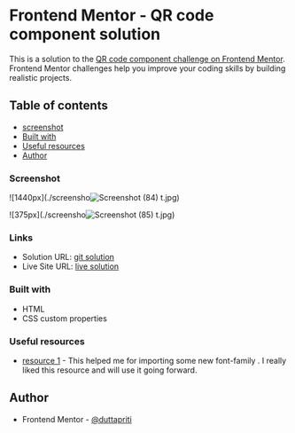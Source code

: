 # Frontend Mentor - QR code component solution

This is a solution to the [QR code component challenge on Frontend Mentor](https://www.frontendmentor.io/challenges/qr-code-component-iux_sIO_H). Frontend Mentor challenges help you improve your coding skills by building realistic projects. 

## Table of contents

  - [screenshot](#screenshot)
  - [Built with](#built-with)
  - [Useful resources](#useful-resources)
- [Author](#author)




### Screenshot

![1440px](./screensho![Screenshot (84)](https://github.com/duttapriti/qr-code/assets/157281269/5a70b9ac-0638-4286-a532-6498104ef2cb)
t.jpg)

![375px](./screensho![Screenshot (85)](https://github.com/duttapriti/qr-code/assets/157281269/d8678ab1-87f5-4ff9-b2db-5e512493412b)
t.jpg)



### Links

- Solution URL: [git solution](https://github.com/duttapriti/qr-code.git)
- Live Site URL: [live solution](https://duttapriti.github.io/qr-code/) 



### Built with

- HTML
- CSS custom properties



### Useful resources

- [resource 1](https://fonts.googleapis.com/css2?family=Outfit&display=swap) - This helped me for importing some new font-family . I really liked this resource and will use it going forward.

## Author

- Frontend Mentor - [@duttapriti](https://www.frontendmentor.io/profile/duttapriti)
